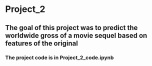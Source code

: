 # Project_2

## The goal of this project was to predict the worldwide gross of a movie sequel based on features of the original

### The project code is in Project_2_code.ipynb
